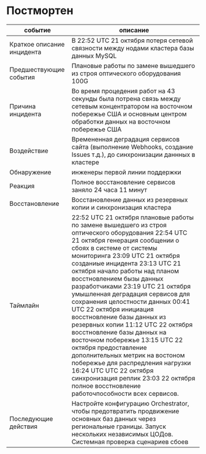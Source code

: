 # Постмортен


событие | описание
------ | ------
Краткое описание инцидента   | В 22:52 UTC 21 октября потеря сетевой связности между нодами кластера базы данных MySQL
Предшествующие события |Плановые работы по замене вышедшего из строя оптического оборудования 100G
Причина инцидента | Во время процедения работ на 43 секунды была потрена связь между сетевым концентратором на восточном побережье США и основным центром обработки данных на восточном побережье США
Воздействие | Времененная деградация сервисов сайта  (выполнение Webhooks, создание Issues т.д.), до синхронизации даннных в кластере
Обнаружение | инженеры первой линии поддержки
Реакция | Полное восстановление сервисов заняло 24 часа 11 минут
Восстановление | Восстановление данных из резервных копии и синхронизация кластера
Таймлайн | 22:52 UTC 21 октября плановые работы по замене вышедшего из строя оптического оборудования  22:54 UTC 21 октября генерация сообщении о сбоях в системе от системы мониторинга  23:09 UTC 21 октября созданиые инцидента 23:13 UTC 21 октября начало работы над планом восстновлением бызы данных разработчиками 23:19 UTC 21 октября умышленная деградация сервисов для сохранения целостности данных 00:41 UTC 22 октября инициация восстновление базы данных из резервных копии 11:12 UTC 22 октября восстновление базы данных на восточном побережье 13:15 UTC 22 октября предоставление дополнительных метрик на востоном побережье для распредления нагрузки 16:24 UTC  UTC 22 октября  синхронизация реплик 23:03 22 октября полное восстновление работочпособности всех сервисов.
Последующие действия  | Настройте конфигурацию Orchestrator, чтобы предотвратить продвижение основных баз данных через региональные границы. Запуск нескольких независимых ЦОДов. Системная проверка сценариев сбоев
